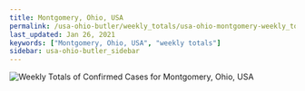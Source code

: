```yaml
---
title: Montgomery, Ohio, USA
permalink: /usa-ohio-butler/weekly_totals/usa-ohio-montgomery-weekly_totals.html
last_updated: Jan 26, 2021
keywords: ["Montgomery, Ohio, USA", "weekly totals"]
sidebar: usa-ohio-butler_sidebar
---
```


![Weekly Totals of Confirmed Cases for Montgomery, Ohio, USA](/covid_tracker/images/graphs/usa-ohio-montgomery-weekly_totals_graph.png)
